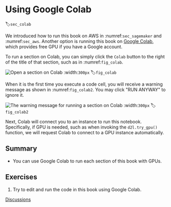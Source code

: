 # Using Google Colab
:label:`sec_colab`

We introduced how to run this book on AWS in :numref:`sec_sagemaker` and :numref:`sec_aws`. Another option is running this book on [Google Colab](https://colab.research.google.com/), which provides free GPU if you have a Google account.

To run a section on Colab, you can simply click the `Colab` button to the right of the title of that section, such as in :numref:`fig_colab`. 

![Open a section on Colab](../img/colab.png)
:width:`300px`
:label:`fig_colab`


When it is the first time you execute a code cell, you will receive a warning message as shown in :numref:`fig_colab2`. You may click "RUN ANYWAY" to ignore it.

![The warning message for running a section on Colab](../img/colab-2.png)
:width:`300px`
:label:`fig_colab2`

Next, Colab will connect you to an instance to run this notebook. Specifically, if GPU is needed, such as when invoking the `d2l.try_gpu()` function, we will request Colab to connect to a GPU instance automatically.


## Summary

* You can use Google Colab to run each section of this book with GPUs.


## Exercises

1. Try to edit and run the code in this book using Google Colab.


[Discussions](https://discuss.d2l.ai/t/424)
